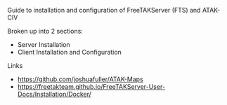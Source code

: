 Guide to installation and configuration of FreeTAKServer (FTS) and ATAK-CIV

Broken up into 2 sections:
  - Server Installation
  - Client Installation and Configuration


Links
- https://github.com/joshuafuller/ATAK-Maps
- https://freetakteam.github.io/FreeTAKServer-User-Docs/Installation/Docker/
